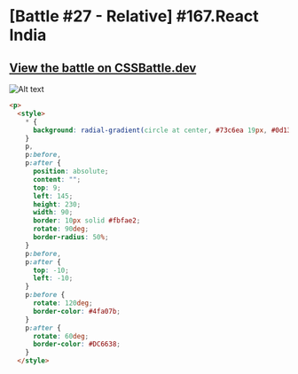 # [Battle #27 - Relative] #167.React India

## [View the battle on CSSBattle.dev](https://cssbattle.dev/play/167)

![Alt text](https://cssbattle.dev/targets/167.png "Target #167.React India")

```html
<p>
  <style>
    * {
      background: radial-gradient(circle at center, #73c6ea 19px, #0d1335 20px);
    }
    p,
    p:before,
    p:after {
      position: absolute;
      content: "";
      top: 9;
      left: 145;
      height: 230;
      width: 90;
      border: 10px solid #fbfae2;
      rotate: 90deg;
      border-radius: 50%;
    }
    p:before,
    p:after {
      top: -10;
      left: -10;
    }
    p:before {
      rotate: 120deg;
      border-color: #4fa07b;
    }
    p:after {
      rotate: 60deg;
      border-color: #DC6638;
    }
  </style>
```
